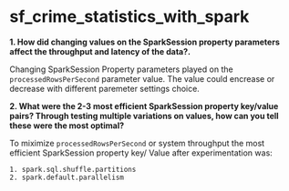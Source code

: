 # sf_crime_statistics_with_spark
**1. How did changing values on the SparkSession property parameters affect the throughput and latency of the data?.**


Changing SparkSession Property parameters played on the `processedRowsPerSecond` parameter value. The value could encrease or decrease with different paremeter settings choice.

**2. What were the 2-3 most efficient SparkSession property key/value pairs? Through testing multiple variations on values, how can you tell these were the most optimal?**

To miximize `processedRowsPerSecond` or system throughput the most efficient SparkSession property key/ Value after experimentation was:
```
1. spark.sql.shuffle.partitions
2. spark.default.parallelism
```
